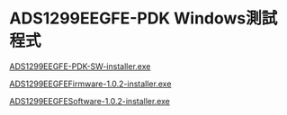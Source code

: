 # ADS1299EEGFE-PDK Windows測試程式

[ADS1299EEGFE-PDK-SW-installer.exe](https://drive.google.com/file/d/1xUsWXCs0cg0xYf_y78H9YAlG1L5pglXA)

[ADS1299EEGFEFirmware-1.0.2-installer.exe](https://drive.google.com/file/d/1TwwEerc4ynf6BMNQyQi4afA0GJwTkfDZ)

[ADS1299EEGFESoftware-1.0.2-installer.exe](https://drive.google.com/file/d/1uFB761BXzFFOpPFEUEfzc8oyxlh1iDUa)

